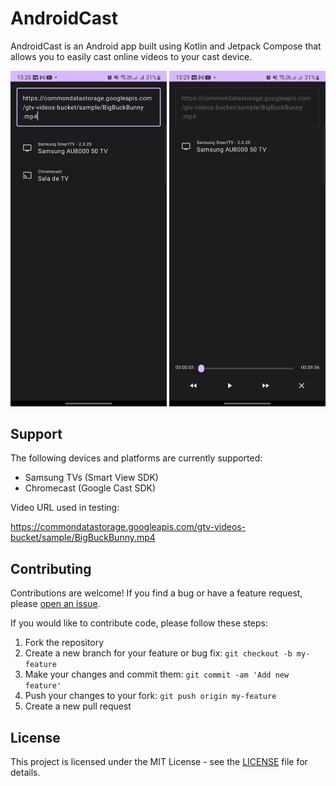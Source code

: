 # AndroidCast

AndroidCast is an Android app built using Kotlin and Jetpack Compose that allows you to easily cast online videos to your cast device.

<img src="screenshot-1.png" width="250"> <img src="screenshot-2.png" width="250">

## Support

The following devices and platforms are currently supported:

- Samsung TVs (Smart View SDK)
- Chromecast (Google Cast SDK)

Video URL used in testing:

https://commondatastorage.googleapis.com/gtv-videos-bucket/sample/BigBuckBunny.mp4

## Contributing

Contributions are welcome! If you find a bug or have a feature request, please [open an issue](https://github.com/Gidex/AndroidCast/issues/new).

If you would like to contribute code, please follow these steps:

1. Fork the repository
2. Create a new branch for your feature or bug fix: `git checkout -b my-feature`
3. Make your changes and commit them: `git commit -am 'Add new feature'`
4. Push your changes to your fork: `git push origin my-feature`
5. Create a new pull request

## License

This project is licensed under the MIT License - see the [LICENSE](LICENSE) file for details.
